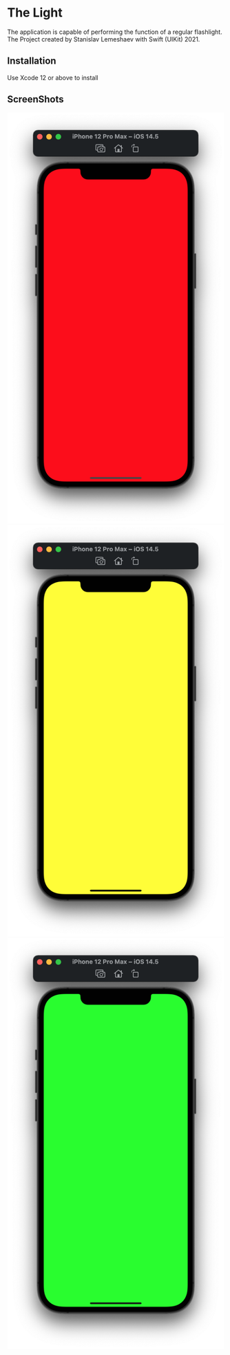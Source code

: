 # The Light

The application is capable of performing the function of a regular flashlight. The Project created by Stanislav Lemeshaev with Swift (UIKit) 2021.

## Installation

Use Xcode 12 or above to install

## ScreenShots
![Red Screen](https://github.com/slemeshaev/TheLight/blob/develop/TheLight/Utilities/Screenshots/1.RedScreen.png?raw=true)
![Yellow Screen](https://github.com/slemeshaev/TheLight/blob/develop/TheLight/Utilities/Screenshots/2.YellowScreen.png?raw=true)
![Green Screen](https://github.com/slemeshaev/TheLight/blob/develop/TheLight/Utilities/Screenshots/3.GreenScreen.png?raw=true)
